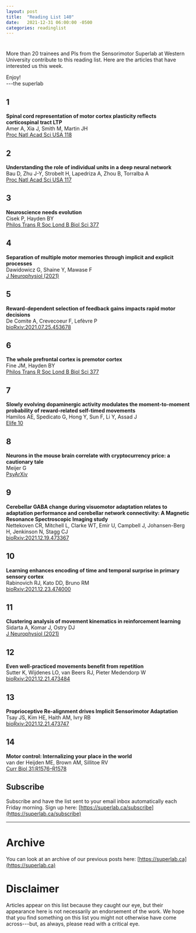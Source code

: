 ```yaml
---
layout: post
title:  "Reading List 140"
date:   2021-12-31 06:00:00 -0500
categories: readinglist
---
```


# 

More than 20 trainees and PIs from the Sensorimotor Superlab at Western University contribute to this reading list. Here are the articles that have interested us this week.

Enjoy!  
---the superlab

## 1
**Spinal cord representation of motor cortex plasticity reflects corticospinal tract LTP**  
Amer A, Xia J, Smith M, Martin JH  
[Proc Natl Acad Sci USA 118](https://dx.doi.org/10.1073/pnas.2113192118)

## 2
**Understanding the role of individual units in a deep neural network**  
Bau D, Zhu J-Y, Strobelt H, Lapedriza A, Zhou B, Torralba A  
[Proc Natl Acad Sci USA 117](https://dx.doi.org/10.1073/pnas.1907375117)

## 3
**Neuroscience needs evolution**  
Cisek P, Hayden BY  
[Philos Trans R Soc Lond B Biol Sci 377](https://dx.doi.org/10.1098/rstb.2020.0518)

## 4
**Separation of multiple motor memories through implicit and explicit processes**  
Dawidowicz G, Shaine Y, Mawase F  
[J Neurophysiol (2021)](https://dx.doi.org/10.1152/jn.00245.2021)

## 5
**Reward-dependent selection of feedback gains impacts rapid motor decisions**  
De Comite A, Crevecoeur F, Lefèvre P  
[bioRxiv:2021.07.25.453678](https://www.biorxiv.org/content/10.1101/2021.07.25.453678v2)

## 6
**The whole prefrontal cortex is premotor cortex**  
Fine JM, Hayden BY  
[Philos Trans R Soc Lond B Biol Sci 377](https://dx.doi.org/10.1098/rstb.2020.0524)

## 7
**Slowly evolving dopaminergic activity modulates the moment-to-moment probability of reward-related self-timed movements**  
Hamilos AE, Spedicato G, Hong Y, Sun F, Li Y, Assad J  
[Elife 10](https://dx.doi.org/10.7554/eLife.62583)

## 8
**Neurons in the mouse brain correlate with cryptocurrency price: a cautionary tale**  
Meijer G  
[PsyArXiv](https://psyarxiv.com/fa4wz)

## 9
**Cerebellar GABA change during visuomotor adaptation relates to adaptation performance and cerebellar network connectivity: A Magnetic Resonance Spectroscopic Imaging study**  
Nettekoven CR, Mitchell L, Clarke WT, Emir U, Campbell J, Johansen-Berg H, Jenkinson N, Stagg CJ  
[bioRxiv:2021.12.19.473367](https://www.biorxiv.org/content/10.1101/2021.12.19.473367v2)

## 10
**Learning enhances encoding of time and temporal surprise in primary sensory cortex**  
Rabinovich RJ, Kato DD, Bruno RM  
[bioRxiv:2021.12.23.474000](https://www.biorxiv.org/content/10.1101/2021.12.23.474000v1)

## 11
**Clustering analysis of movement kinematics in reinforcement learning**  
Sidarta A, Komar J, Ostry DJ  
[J Neurophysiol (2021)](https://dx.doi.org/10.1152/jn.00229.2021)

## 12
**Even well-practiced movements benefit from repetition**  
Sutter K, Wijdenes LO, van Beers RJ, Pieter Medendorp W  
[bioRxiv:2021.12.21.473484](https://www.biorxiv.org/content/10.1101/2021.12.21.473484v1.abstract?%3Fcollection=)

## 13
**Proprioceptive Re-alignment drives Implicit Sensorimotor Adaptation**  
Tsay JS, Kim HE, Haith AM, Ivry RB  
[bioRxiv:2021.12.21.473747](https://www.biorxiv.org/content/10.1101/2021.12.21.473747v1)

## 14
**Motor control: Internalizing your place in the world**  
van der Heijden ME, Brown AM, Sillitoe RV  
[Curr Biol 31:R1576–R1578](https://dx.doi.org/10.1016/j.cub.2021.10.056)


## Subscribe
Subscribe and have the list sent to your email inbox automatically each Friday morning. Sign up here: [https://superlab.ca/subscribe](https://superlab.ca/subscribe)


---
# Archive
You can look at an archive of our previous posts here: [https://superlab.ca](https://superlab.ca)


# Disclaimer
Articles appear on this list because they caught our eye, but their appearance here is not necessarily an endorsement of the work. We hope that you find something on this list you might not otherwise have come across---but, as always, please read with a critical eye.

